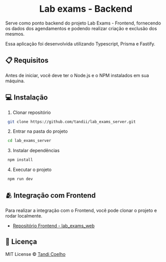 <h1 align="center">
    Lab exams - Backend
</h1>

Serve como ponto backend do projeto Lab Exams - Frontend, fornecendo os dados dos agendamentos e podendo realizar criação e exclusão dos mesmos.

Essa aplicação foi desenvolvida utilizando Typescript, Prisma e Fastify.

## 📋 Requisitos

Antes de iniciar, você deve ter o Node.js e o NPM instalados em sua máquina.

## 💻 Instalação

1. Clonar repositório

```bash
 git clone https://github.com/tandii/lab_exams_server.git
```

2. Entrar na pasta do projeto

```bash
 cd lab_exams_server
```

3. Instalar dependências

```bash
 npm install
```

4. Executar o projeto

```bash
 npm run dev
```

## 🫂 Integração com Frontend

Para realizar a integração com o Frontend, você pode clonar o projeto e rodar localmente.

- [Repositório Frontend - lab_exams_web](https://github.com/tandii/lab_exams_web)

## 📝 Licença

MIT License © [Tandi Coelho](https://github.com/tandii)
